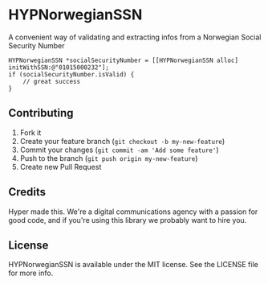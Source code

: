 HYPNorwegianSSN
===============

A convenient way of validating and extracting infos from a Norwegian Social Security Number

``` objc
HYPNorwegianSSN *socialSecurityNumber = [[HYPNorwegianSSN alloc] initWithSSN:@"01015000232"];
if (socialSecurityNumber.isValid) {
    // great success
}
```

## Contributing

1. Fork it
2. Create your feature branch (`git checkout -b my-new-feature`)
3. Commit your changes (`git commit -am 'Add some feature'`)
4. Push to the branch (`git push origin my-new-feature`)
5. Create new Pull Request

## Credits

Hyper made this. We're a digital communications agency with a passion for good code,
and if you're using this library we probably want to hire you.

## License

HYPNorwegianSSN is available under the MIT license. See the LICENSE file for more info.
